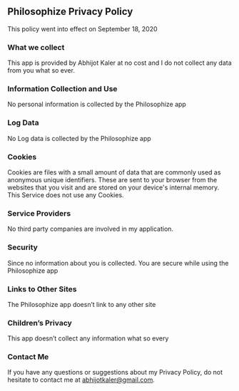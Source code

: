 ## Philosophize Privacy Policy
This policy went into effect on September 18, 2020

### What we collect
This app is provided by Abhijot Kaler at no cost and I do not collect any data from you what so ever. 

### Information Collection and Use
No personal information is collected by the Philosophize app

### Log Data
No Log data is collected by the Philosophize app

### Cookies
Cookies are files with a small amount of data that are commonly used as anonymous unique identifiers. These are sent to your browser from the websites that you visit and are stored on your device's internal memory.
This Service does not use any Cookies.

### Service Providers
No third party companies are involved in my application.

### Security
Since no information about you is collected. You are secure while using the Philosophize app 

### Links to Other Sites
The Philosophize app doesn’t link to any other site

### Children’s Privacy
This app doesn’t collect any information what so every

### Contact Me
If you have any questions or suggestions about my Privacy Policy, do not hesitate to contact me at abhijotkaler@gmail.com.

